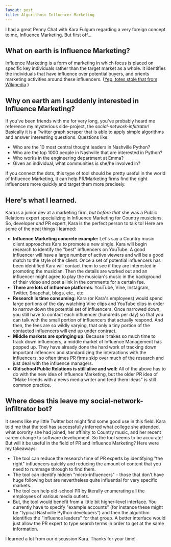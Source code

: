 ```yaml
---
layout: post
title: Algorithmic Influencer Marketing
---
```

I had a great Penny Chat with Kara Fulgum regarding a very foreign concept to me, Influence Marketing. But first off...

## What on earth is Influence Marketing?
Influence Marketing is a form of marketing in which focus is placed on specific key individuals rather than the target market as a whole. It identifies the individuals that have influence over potential buyers, and orients marketing activities around these influencers. ([Yep, totes stole that from Wikipedia](https://en.wikipedia.org/wiki/Influencer_marketing).)

## Why on earth am I suddenly interested in Influence Marketing?
If you've been friends with me for very long, you've probably heard me reference my mysterious side-project, the *social-network-infiltrator!* Basically it is a Twitter graph scraper that is able to apply simple algorithms and answer interesting questions. Questions like:

 - Who are the 10 most central thought leaders in Nashville Python?
 - Who are the top 1000 people in Nashville that are interested in Python?
 - Who works in the engineering department at Emma?
 - Given an individual, what communities is she/he involved in?

 If you connect the dots, this type of tool should be pretty useful in the world of Influence Marketing, it can help PR/Marketing firms find the right influencers more quickly and target them more precisely.

## Here's what I learned.
Kara is a junior dev at a marketing firm, _but before that_ she was a Public Relations expert specializing in Influence Marketing for Country musicians. So, developer _and_ PR expert, Kara is the perfect person to talk to! Here are some of the neat things I learned:

* **Influence Marketing concrete example:** Let's say a Country music client approaches Kara to promote a new single. Kara will begin research to identify the "best" influencers on YouTube. A good influencer will have a large number of active viewers and will be a good match to the style of the client. Once a set of potential influencers has been identified Kara will contact them to see if they are interested in promoting the musician. Then the details are worked out and an influencer might agree to play the musician's music in the background of their video and post a link in the comments for a certain fee.
* **There are lots of influence platforms**: YouTube, Vine, Instagram, Twitter, Snapchat, blogs, etc., etc.
* **Research is time consuming:** Kara (or Kara's employees) would spend large portions of the day watching Vine clips and YouTube clips in order to narrow down the potential set of influencers. Once narrowed down, you still have to contact each influencer (hundreds per day) so that you can talk with the small portion of influencers that actually respond. And then, the fees are so wildly varying, that only a tiny portion of the contacted influencers will end up under contract.
* **Middle markets are springing up:** Because it takes so much time to track down influencers, a middle market of Influence Management has popped up. They have already done the hard work of tracking down important inflencers and standardizing the interactions with the influencers, so often times PR firms skip over much of the research and just deal with the influence managers.
* **Old school Public Relations is still alive and well:** All of the above has to do with the new idea of Influence Marketing, but the older PR idea of "Make friends with a news media writer and feed them ideas" is still common practice.

## Where does this leave my social-network-infiltrator bot?
It seems like my little Twitter bot might find some good use in this field. Kara told me that the tool has successfully inferred what college she attended, what sorority she had joined, her affinity to Country music, and her recent career change to software development. So the tool seems to be accurate! But will it be useful in the field of PR and Influence Marketing? Here were my takeaways:

 * The tool can reduce the research time of PR experts by identifying "the right" influencers quickly and reducing the amount of content that you need to rummage through to find them.
 * The tool can identify hidden "micro-influencers" - those that don't have huge following but are nevertheless quite influential for very specific markets.
 * The tool can help old-school PR by literally enumerating all the employees of various media outlets.
 * But, the tool would benefit from a little bit higher-level interface. You currently have to specify "example accounts" (for instance these might be "typical Nashville Python developers") and then the algorithm identifies the "influence leaders" for that group. A better interface would just allow the PR expert to type search terms in order to get at the same information.

 I learned a lot from our discussion Kara. Thanks for your time!